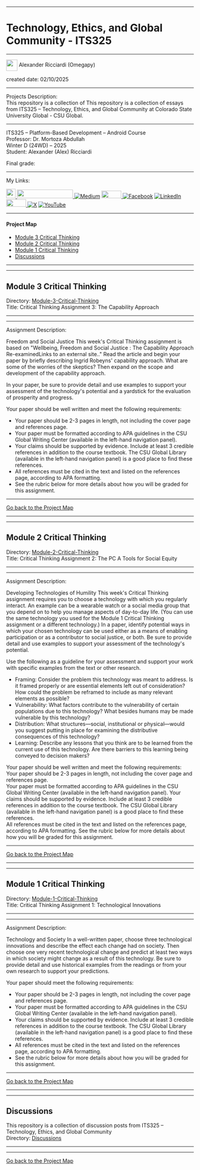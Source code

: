 ﻿-----------------------------------------------------------------------------------------------------------------------------
# Technology, Ethics, and Global Community - ITS325
-----------------------------------------------------------------------------------------------------------------------------

<img width="30" height="30" align="center" src="https://github.com/user-attachments/assets/a8e0ea66-5d8f-43b3-8fff-2c3d74d57f53"> Alexander Ricciardi (Omegapy)      

created date: 02/10/2025  

-----------------------------------------------------------------------------------------------------------------------------

Projects Description:    
This repository is a collection of This repository is a collection of essays from ITS325 – Technology, Ethics, and Global Community at Colorado State University Global - CSU Global.  

-----------------------------------------------------------------------------------------------------------------------------

ITS325 – Platform-Based Development – Android Course    
Professor: Dr. Mortoza Abdullah  
Winter D (24WD) – 2025   
Student: Alexander (Alex) Ricciardi   

Final grade:  

----------------------------------------------------------------------------------------------------------------------------
My Links:   

<i><a href="https://www.alexomegapy.com" target="_blank"><img width="25" height="25" src="https://github.com/user-attachments/assets/a8e0ea66-5d8f-43b3-8fff-2c3d74d57f53"></i>
<i><a href="https://www.alexomegapy.com" target="_blank"><img width="150" height="23" src="https://github.com/user-attachments/assets/caa139ba-6b78-403f-902b-84450ff4d563"></i>
[![Medium](https://img.shields.io/badge/Medium-12100E?style=for-the-badge&logo=medium&logoColor=whit)](https://medium.com/@alex.omegapy)
<i><a href="https://dev.to/alex_ricciardi" target="_blank"><img width="53" height="20" src="https://github.com/user-attachments/assets/3dee9933-d8c9-4a38-b32e-b7a3c55e7e97"></i>
[![Facebook](https://img.shields.io/badge/Facebook-%231877F2.svg?logo=Facebook&logoColor=white)](https://www.facebook.com/profile.php?id=100089638857137)
[![LinkedIn](https://img.shields.io/badge/LinkedIn-%230077B5.svg?logo=linkedin&logoColor=white)](https://linkedin.com/in/alex-ricciardi)
<i><a href="https://www.threads.net/@alexomegapy?hl=en" target="_blank"><img width="53" height="20" src="https://github.com/user-attachments/assets/58c9e833-4501-42e4-b4fe-39ffafba99b2"></i>
[![X](https://img.shields.io/badge/X-black.svg?logo=X&logoColor=white)](https://x.com/AlexOmegapy)
[![YouTube](https://img.shields.io/badge/YouTube-%23FF0000.svg?logo=YouTube&logoColor=white)](https://www.youtube.com/channel/UC4rMaQ7sqywMZkfS1xGh2AA)  
   
-----------------------------------------------------------------------------------------------------------------------------

#### Project Map  

- [Module 3 Critical Thinking](#module-3-critical-thinking)
- [Module 2 Critical Thinking](#module-2-critical-thinking) 
- [Module 1 Critical Thinking](#module-1-critical-thinking)   
- [Discussions](#discussions)

-----------------------------------------------------------------------------------------------------------------------------
-----------------------------------------------------------------------------------------------------------------------------
## Module 3 Critical Thinking  
Directory: [Module-3-Critical-Thinking](https://github.com/Omegapy/My-Academics-Portfolio/tree/main/Technology-Ethics-and-Global-Community-ITS325/Module-3-Critical-Thinking)   
Title: Critical Thinking Assignment 3: The Capability Approach 

-----------------------------------------------------------------------------------------------------------------------------
-----------------------------------------------------------------------------------------------------------------------------

Assignment Description:  

Freedom and Social Justice
This week's Critical Thinking assignment is based on "Wellbeing, Freedom and Social Justice : The Capability Approach Re-examinedLinks to an external site.." Read the article and begin your paper by briefly describing Ingrid Robeyns' capability approach. What are some of the worries of the skeptics? Then expand on the scope and development of the capability approach.

In your paper, be sure to provide detail and use examples to support your assessment of the technology's potential and a yardstick for the evaluation of prosperity and progress.

Your paper should be well written and meet the following requirements:

- Your paper should be 2-3 pages in length, not including the cover page and references page.
- Your paper must be formatted according to APA guidelines in the CSU Global Writing Center (available in the left-hand navigation panel).
- Your claims should be supported by evidence. Include at least 3 credible references in addition to the course textbook. The CSU Global Library (available in the left-hand navigation panel) is a good place to find these references.
- All references must be cited in the text and listed on the references page, according to APA formatting.
- See the rubric below for more details about how you will be graded for this assignment.  

-------------------------------------------------------------------------------------------

[Go back to the Project Map](#project-map) 

-----------------------------------------------------------------------------------------------------------------------------
-----------------------------------------------------------------------------------------------------------------------------
## Module 2 Critical Thinking  
Directory: [Module-2-Critical-Thinking](https://github.com/Omegapy/My-Academics-Portfolio/tree/main/Technology-Ethics-and-Global-Community-ITS325/Module-2-Critical-Thinking)   
Title: Critical Thinking Assignment 2: The PC A Tools for Social Equity  

-----------------------------------------------------------------------------------------------------------------------------
-----------------------------------------------------------------------------------------------------------------------------

Assignment Description:  

Developing Technologies of Humility
This week's Critical Thinking assignment requires you to choose a technology with which you regularly interact. An example can be a wearable watch or a social media group that you depend on to help you manage aspects of day-to-day life. (You can use the same technology you used for the Module 1 Critical Thinking assignment or a different technology.) In a paper, identify potential ways in which your chosen technology can be used either as a means of enabling participation or as a contributor to social justice, or both. Be sure to provide detail and use examples to support your assessment of the technology's potential.

Use the following as a guideline for your assessment and support your work with specific examples from the text or other research.

- Framing: Consider the problem this technology was meant to address. Is it framed properly or are essential elements left out of consideration? How could the problem be reframed to include as many relevant elements as possible?  
- Vulnerability: What factors contribute to the vulnerability of certain populations due to this technology? What besides humans may be made vulnerable by this technology?
- Distribution: What structures—social, institutional or physical—would you suggest putting in place for examining the distributive consequences of this technology?
- Learning: Describe any lessons that you think are to be learned from the current use of this technology. Are there barriers to this learning being conveyed to decision makers?

Your paper should be well written and meet the following requirements:  
Your paper should be 2-3 pages in length, not including the cover page and references page.  
Your paper must be formatted according to APA guidelines in the CSU Global Writing Center (available in the left-hand navigation panel).
Your claims should be supported by evidence. Include at least 3 credible references in addition to the course textbook. The CSU Global Library (available in the left-hand navigation panel) is a good place to find these references.  
All references must be cited in the text and listed on the references page, according to APA formatting.
See the rubric below for more details about how you will be graded for this assignment.  

-------------------------------------------------------------------------------------------

[Go back to the Project Map](#project-map) 

-----------------------------------------------------------------------------------------------------------------------------
-----------------------------------------------------------------------------------------------------------------------------
## Module 1 Critical Thinking  
Directory: [Module-1-Critical-Thinking](https://github.com/Omegapy/My-Academics-Portfolio/tree/main/Technology-Ethics-and-Global-Community-ITS325/Module-1-Critical-Thinking)   
Title: Critical Thinking Assignment 1: Technological Innovations  

-----------------------------------------------------------------------------------------------------------------------------
-----------------------------------------------------------------------------------------------------------------------------

Assignment Description:  

Technology and Society
In a well-written paper, choose three technological innovations and describe the effect each change had on society. Then choose one very recent technological change and predict at least two ways in which society might change as a result of this technology. Be sure to provide detail and use historical examples from the readings or from your own research to support your predictions.
 
Your paper should meet the following requirements:  
-	Your paper should be 2-3 pages in length, not including the cover page and references page.
-	Your paper must be formatted according to APA guidelines in the CSU Global Writing Center (available in the left-hand navigation panel).
-	Your claims should be supported by evidence. Include at least 3 credible references in addition to the course textbook. The CSU Global Library (available in the left-hand navigation panel) is a good place to find these references.
-	All references must be cited in the text and listed on the references page, according to APA formatting.
-	See the rubric below for more details about how you will be graded for this assignment.


-------------------------------------------------------------------------------------------

[Go back to the Project Map](#project-map)  

-----------------------------------------------------------------------------------------------------------------------------
-----------------------------------------------------------------------------------------------------------------------------
## Discussions 
This repository is a collection of discussion posts from ITS325 – Technology, Ethics, and Global Community     
Directory: [Discussions](https://github.com/Omegapy/My-Academics-Portfolio/tree/main/Technology-Ethics-and-Global-Community-ITS325)

-----------------------------------------------------------------------------------------------------------------------------
-----------------------------------------------------------------------------------------------------------------------------

[Go back to the Project Map](#project-map)


